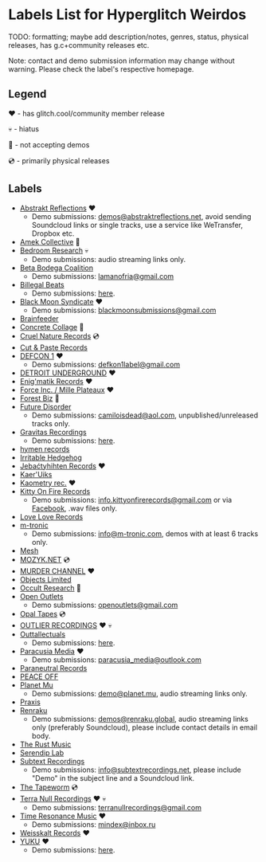 # Labels List for Hyperglitch Weirdos

TODO: formatting; maybe add description/notes, genres, status, physical releases, has g.c+community releases etc.

Note: contact and demo submission information may change without warning. Please check the label's respective homepage.

## Legend
❤️ - has glitch.cool/community member release

💀 - hiatus

🚫 - not accepting demos

💿 - primarily physical releases

## Labels
- [Abstrakt Reflections](https://abstraktreflections.bandcamp.com/) ❤️
	- Demo submissions: demos@abstraktreflections.net, avoid sending Soundcloud links or single tracks, use a service like WeTransfer, Dropbox etc. 
- [Amek Collective](https://amekcollective.bandcamp.com/) 🚫
- [Bedroom Research](https://bedroomresearch.bandcamp.com/) 💀
	- Demo submissions: audio streaming links only.
- [Beta Bodega Coalition](https://betabodegacoalition.bandcamp.com/)
	- Demo submissions: lamanofria@gmail.com
- [Billegal Beats](https://billegalbeats.bandcamp.com/)
	- Demo submissions: [here](https://billegalbeats.com/submit-your-demo/). 
- [Black Moon Syndicate](https://blackmoonsyndicate.bandcamp.com/) ❤️
	- Demo submissions: blackmoonsubmissions@gmail.com
- [Brainfeeder](https://brainfeeder.bandcamp.com/)
- [Concrete Collage](https://concretecollage.bandcamp.com/) 🚫
- [Cruel Nature Records](https://cruelnaturerecordings.bandcamp.com/) 💿
- [Cut & Paste Records](https://cutandpasterecords.bandcamp.com/)
- [DEFCON 1](https://defkon1.bandcamp.com/) ❤️
	- Demo submissions: defkon1label@gmail.com
- [DETROIT UNDERGROUND](https://detund.bandcamp.com/) ❤️
- [Enig'matik Records](https://enigmatikrecords.bandcamp.com/) ❤️
- [Force Inc. / Mille Plateaux](https://forceincmilleplateaux.bandcamp.com/) ❤️
- [Forest Biz](https://forestbiz.bandcamp.com/) 🚫
- [Future Disorder](https://futuredisorder.bandcamp.com/)
	- Demo submissions: camiloisdead@aol.com, unpublished/unreleased tracks only.
- [Gravitas Recordings](https://music.gravitasrecordings.com/)
	- Demo submissions: [here](https://gravitasrecordings.com/demo-submissions/).
- [hymen records](https://hymen-records.bandcamp.com/)
- [Irritable Hedgehog](https://recordings.irritablehedgehog.com/)
- [Jebaćtyhihten Records](https://jebactyhihten.bandcamp.com/) ❤️
- [Kaer'Uiks](https://kaer-uiks.bandcamp.com/)
- [Kaometry rec.](https://store.kaometry.com/) ❤️
- [Kitty On Fire Records](https://kittyonfirerecords.bandcamp.com/)
	- Demo submissions: info.kittyonfirerecords@gmail.com or via [Facebook](https://www.facebook.com/kittyonfire/), .wav files only.
- [Love Love Records](https://loveloverecords.bandcamp.com/)
- [m-tronic](https://m-tronic.bandcamp.com/)
	- Demo submissions: info@m-tronic.com, demos with at least 6 tracks only.
- [Mesh](https://meshmeshmesh.bandcamp.com/)
- [MOZYK.NET](https://music.mozyk.net/) 💿
- [MURDER CHANNEL](https://murderchannel.bandcamp.com/) ❤️
- [Objects Limited](https://objects.limited/)
- [Occult Research](https://occultresearch.bandcamp.com/) 🚫
- [Open Outlets](https://openoutlets.bandcamp.com/)
	- Demo submissions: openoutlets@gmail.com
- [Opal Tapes](https://opaltapes.com/) 💿
- [OUTLIER RECORDINGS](https://outlierrecordings.bandcamp.com/) ❤️ 💀
- [Outtallectuals](https://www.outtallectuals.com/)
	- Demo submissions: [here](https://www.submithub.com/label/outtallectuals).
- [Paracusia Media](https://paracusiamedia.bandcamp.com/) ❤️
	- Demo submissions: paracusia_media@outlook.com
- [Paraneutral Records](https://paraneutralrecords.bandcamp.com/)
- [PEACE OFF](https://peaceoff.bandcamp.com/)
- [Planet Mu](https://planetmu.bandcamp.com/)
	- Demo submissions: demo@planet.mu, audio streaming links only.
- [Praxis](https://praxisrecords.bandcamp.com/)
- [Renraku](https://renraku.bandcamp.com/)
	- Demo submissions: demos@renraku.global, audio streaming links only (preferably Soundcloud), please include contact details in email body.
- [The Rust Music](https://therustmusic.bandcamp.com/)
- [Serendip Lab](https://serendiplab.bandcamp.com/)
- [Subtext Recordings](https://subtextrecordings.bandcamp.com/)
	- Demo submissions: info@subtextrecordings.net, please include "Demo" in the subject line and a Soundcloud link.
- [The Tapeworm](https://the-tapeworm.bandcamp.com/) 💿
- [Terra Null Recordings](https://terranullrecordings.bandcamp.com/) ❤️ 💀
	- Demo submissions: terranullrecordings@gmail.com
- [Time Resonance Music](https://timeresonancemusic.bandcamp.com/) ❤️
	- Demo submissions: mindex@inbox.ru
- [Weisskalt Records](https://weisskaltrecords.bandcamp.com/) ❤️
- [YUKU](https://yukumusic.bandcamp.com/) ❤️
	- Demo submissions: [here](https://docs.google.com/forms/d/e/1FAIpQLSdpkAmF12oiBuLlguJG5UCw7ARewntschRJhkJfed6aKfUhvA/viewform).
